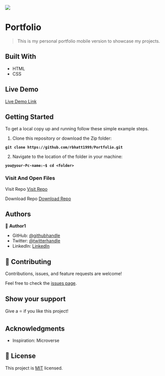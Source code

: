 ![](https://img.shields.io/badge/Microverse-blueviolet)

# Portfolio

> This is my personal portfolio mobile version to showcase my projects.

## Built With
- HTML
- CSS

## Live Demo

[Live Demo Link](https://rbhatt1999.github.io/Portfolio/)

## Getting Started
To get a local copy up and running follow these simple example steps.

1. Clone this repository or download the Zip folder:

**``git clone https://github.com/rbhatt1999/Portfolio.git``**

2. Navigate to the location of the folder in your machine:

**``you@your-Pc-name:~$ cd <folder>``**

### Visit And Open Files
Visit Repo
[Visit Repo](https://github.com/rbhatt1999/Portfolio)

Download Repo
[Download Repo](https://github.com/rbhatt1999/Portfolio/archive/refs/heads/master.zip)


## Authors

👤 **Author1**

- GitHub: [@githubhandle](https://github.com/rbhatt199924)
- Twitter: [@twitterhandle](https://twitter.com/rohitbh02837778)
- LinkedIn: [LinkedIn](https://www.linkedin.com/in/rohit-bhatt-747166193/)

## 🤝 Contributing

Contributions, issues, and feature requests are welcome!

Feel free to check the [issues page](https://github.com/rbhatt1999/Portfolio/issues).

## Show your support

Give a ⭐️ if you like this project!

## Acknowledgments

- Inspiration: Microverse

## 📝 License

This project is [MIT](./LICENSE) licensed.